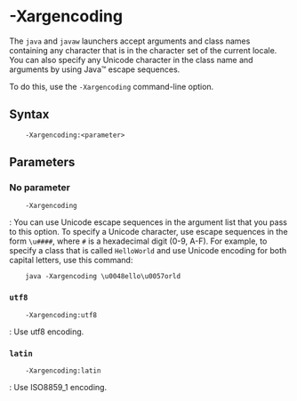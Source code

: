 <!--
* Copyright (c) 2017, 2022 IBM Corp. and others
*
* This program and the accompanying materials are made
* available under the terms of the Eclipse Public License 2.0
* which accompanies this distribution and is available at
* https://www.eclipse.org/legal/epl-2.0/ or the Apache
* License, Version 2.0 which accompanies this distribution and
* is available at https://www.apache.org/licenses/LICENSE-2.0.
*
* This Source Code may also be made available under the
* following Secondary Licenses when the conditions for such
* availability set forth in the Eclipse Public License, v. 2.0
* are satisfied: GNU General Public License, version 2 with
* the GNU Classpath Exception [1] and GNU General Public
* License, version 2 with the OpenJDK Assembly Exception [2].
*
* [1] https://www.gnu.org/software/classpath/license.html
* [2] http://openjdk.java.net/legal/assembly-exception.html
*
* SPDX-License-Identifier: EPL-2.0 OR Apache-2.0 OR GPL-2.0 WITH
* Classpath-exception-2.0 OR LicenseRef-GPL-2.0 WITH Assembly-exception
-->

# -Xargencoding 

The `java` and `javaw` launchers accept arguments and class names containing any character that is in the character set of the current locale. You can also specify any Unicode character in the class name and arguments by using Java&trade; escape sequences.

To do this, use the `-Xargencoding` command-line option.

## Syntax

        -Xargencoding:<parameter>

## Parameters

### No parameter

        -Xargencoding

: You can use Unicode escape sequences in the argument list that you pass to this option. To specify a Unicode character, use escape sequences in the form `\u####`, where `#` is a hexadecimal digit (0-9, A-F). For example, to specify a class that is called `HelloWorld` and use Unicode encoding for both capital letters, use this command:

        java -Xargencoding \u0048ello\u0057orld

### `utf8`

        -Xargencoding:utf8

: Use utf8 encoding.

### `latin`

        -Xargencoding:latin

: Use ISO8859_1 encoding.



<!-- ==== END OF TOPIC ==== xargencoding.md ==== -->



